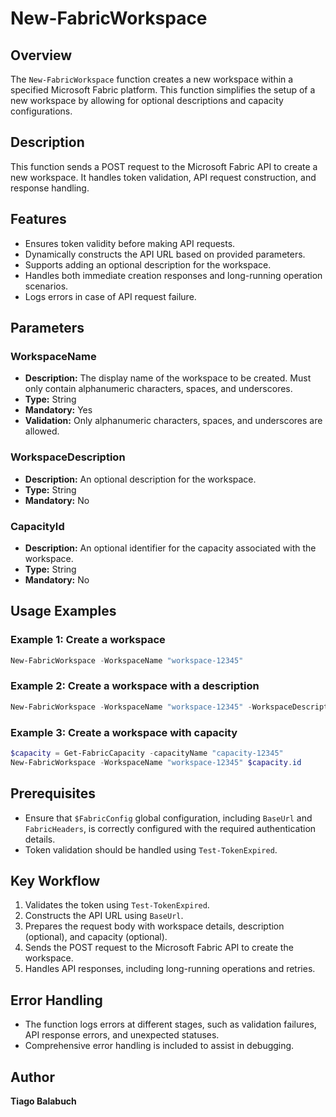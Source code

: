 # New-FabricWorkspace

## Overview

The `New-FabricWorkspace` function creates a new workspace within a specified Microsoft Fabric platform. This function simplifies the setup of a new workspace by allowing for optional descriptions and capacity configurations.

## Description

This function sends a POST request to the Microsoft Fabric API to create a new workspace. It handles token validation, API request construction, and response handling.

## Features

- Ensures token validity before making API requests.
- Dynamically constructs the API URL based on provided parameters.
- Supports adding an optional description for the workspace.
- Handles both immediate creation responses and long-running operation scenarios.
- Logs errors in case of API request failure.

## Parameters

### WorkspaceName

- **Description:** The display name of the workspace to be created. Must only contain alphanumeric characters, spaces, and underscores.
- **Type:** String
- **Mandatory:** Yes
- **Validation:** Only alphanumeric characters, spaces, and underscores are allowed.

### WorkspaceDescription

- **Description:** An optional description for the workspace.
- **Type:** String
- **Mandatory:** No

### CapacityId

- **Description:** An optional identifier for the capacity associated with the workspace.
- **Type:** String
- **Mandatory:** No

## Usage Examples

### Example 1: Create a workspace

```powershell
New-FabricWorkspace -WorkspaceName "workspace-12345"
```

### Example 2: Create a workspace with a description

```powershell
New-FabricWorkspace -WorkspaceName "workspace-12345" -WorkspaceDescription "Description of the new workspace"
```

### Example 3: Create a workspace with capacity

```powershell
$capacity = Get-FabricCapacity -capacityName "capacity-12345"
New-FabricWorkspace -WorkspaceName "workspace-12345" $capacity.id
```

## Prerequisites

- Ensure that `$FabricConfig` global configuration, including `BaseUrl` and `FabricHeaders`, is correctly configured with the required authentication details.
- Token validation should be handled using `Test-TokenExpired`.

## Key Workflow

1. Validates the token using `Test-TokenExpired`.
2. Constructs the API URL using `BaseUrl`.
3. Prepares the request body with workspace details, description (optional), and capacity (optional).
4. Sends the POST request to the Microsoft Fabric API to create the workspace.
5. Handles API responses, including long-running operations and retries.

## Error Handling

- The function logs errors at different stages, such as validation failures, API response errors, and unexpected statuses.
- Comprehensive error handling is included to assist in debugging.

## Author

**Tiago Balabuch**